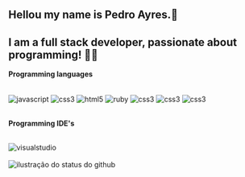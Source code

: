 ## Hellou my name is Pedro Ayres.👋
## I am a full stack developer, passionate about programming! 👨‍💻

**Programming languages**
<div style="display: inline_block"><br/>
    <img align="center" alt="javascript" src="https://img.shields.io/badge/JavaScript-F7DF1E?style=for-the-badge&logo=javascript&logoColor=black"/> 
    <img align="center" alt="css3" src="https://img.shields.io/badge/CSS-239120?&style=for-the-badge&logo=css3&logoColor=white"/> 
    <img align="center" alt="html5" src="https://img.shields.io/badge/HTML-239120?style=for-the-badge&logo=html5&logoColor=white"/> 
    <img align="center" alt="ruby" src="https://img.shields.io/badge/Ruby-CC342D?style=for-the-badge&logo=ruby&logoColor=white"/> 
    <img align="center" alt="css3" src="https://img.shields.io/badge/PHP-777BB4?style=for-the-badge&logo=php&logoColor=white"/> 
    <img align="center" alt="css3" src="https://img.shields.io/badge/Node.js-43853D?style=for-the-badge&logo=node.js&logoColor=white"/>
    <img align="center" alt="css3" src="https://img.shields.io/badge/React-20232A?style=for-the-badge&logo=react&logoColor=61DAFB"/>
</div><br/>

**Programming IDE's**
<div style="display: inline_block"><br/>
    <img align="center" alt="visualstudio" src="https://img.shields.io/badge/-Visual%20Studio%20Code-333333?style=flat&logo=visual-studio-code&logoColor=007ACC"/> 
</div><br/>
<img align='middle' src="https://github-readme-stats.vercel.app/api?username=PedroAyres&show_icons=true&title_color=783c00&text_color=af552e&icon_color=783c00&bg_color=f8efd4&cache_seconds=2300" alt="ilustração do status do github">

